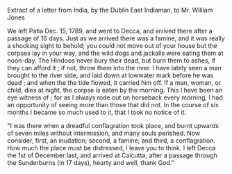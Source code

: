   Extract of a letter from India, by the Dublin East Indiaman, to Mr. William Jones  We left Patia Dec. 15, 1789, and went to Decca, and arrived there after a passage of 16 days. Just as we arrived there was a famine, and it was really a shocking sight to behold; you could not move out of your house but the corpses lay in your way, and the wild dogs and jackalls were eating them at noon-day. The Hindoos never bury their dead, but burn them to ashes, if they can afford it ; if not, throw them into the river. I have lately seen a man brought to the river side, and laid down at lowwater mark before he was dead ; and when the the tide flowed, it carried him off. If a man, woman, or child, dies at night, the corpse is eaten by the morning. This I have been an eye witness of ; for as I always rode out on horseback every morning, I had an opportunity of seeing more than those that did not. In the course of six months I became so much used to it, that I took no notice of it.  "I was there when a dreadful conflagration took place, and burnt upwards of seven miles without intermission, and many souls perished. Now consider, first, an inudation; second, a famine; and third, a conflagration. How much the place must be distressed, I leave you to think. I left Decca the 1st of December last, and arrived at Calcutta, after a passage through the Sunderburns (in 17 days), hearty and well, thank God."